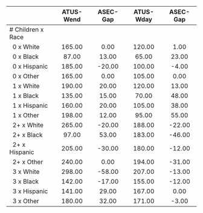
|                      |    ATUS-Wend |     ASEC-Gap |    ATUS-Wday |     ASEC-Gap |
| -------------------- | :----------: | :----------: | :----------: | :----------: |
| # Children x Race    |              |              |              |              |
| &nbsp;&nbsp;0 x White |       165.00 |         0.00 |       120.00 |         1.00 |
| &nbsp;&nbsp;0 x Black |        87.00 |        13.00 |        65.00 |        23.00 |
| &nbsp;&nbsp;0 x Hispanic |       185.00 |       -20.00 |       100.00 |        -4.00 |
| &nbsp;&nbsp;0 x Other |       165.00 |         0.00 |       105.00 |         0.00 |
| &nbsp;&nbsp;1 x White |       190.00 |        20.00 |       120.00 |        13.00 |
| &nbsp;&nbsp;1 x Black |       135.00 |        15.00 |        70.00 |        48.00 |
| &nbsp;&nbsp;1 x Hispanic |       160.00 |        20.00 |       105.00 |        38.00 |
| &nbsp;&nbsp;1 x Other |       198.00 |        12.00 |        95.00 |        55.00 |
| &nbsp;&nbsp;2+ x White |       265.00 |       -20.00 |       188.00 |       -22.00 |
| &nbsp;&nbsp;2+ x Black |        97.00 |        53.00 |       183.00 |       -46.00 |
| &nbsp;&nbsp;2+ x Hispanic |       205.00 |       -30.00 |       180.00 |       -12.00 |
| &nbsp;&nbsp;2+ x Other |       240.00 |         0.00 |       194.00 |       -31.00 |
| &nbsp;&nbsp;3 x White |       298.00 |       -58.00 |       207.00 |       -13.00 |
| &nbsp;&nbsp;3 x Black |       142.00 |       -17.00 |       155.00 |       -12.00 |
| &nbsp;&nbsp;3 x Hispanic |       141.00 |        29.00 |       167.00 |         0.00 |
| &nbsp;&nbsp;3 x Other |       180.00 |        32.00 |       171.00 |        -3.00 |

